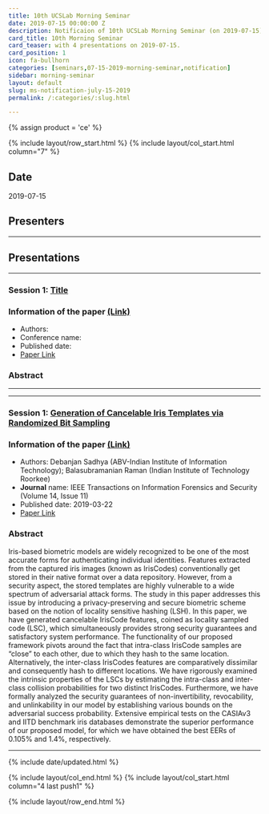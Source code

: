 ```yaml
---
title: 10th UCSLab Morning Seminar
date: 2019-07-15 00:00:00 Z
description: Notificaion of 10th UCSLab Morning Seminar (on 2019-07-15)
card_title: 10th Morning Seminar
card_teaser: with 4 presentations on 2019-07-15.
card_position: 1
icon: fa-bullhorn
categories: [seminars,07-15-2019-morning-seminar,notification]
sidebar: morning-seminar
layout: default
slug: ms-notification-july-15-2019
permalink: /:categories/:slug.html

---
```


{% assign product = 'ce' %}

{% include layout/row_start.html %}
{% include layout/col_start.html column="7" %}

## Date
2019-07-15

## Presenters

---
## Presentations

---

### Session 1: [Title](-)

### Information of the paper [(Link)](-)
+ Authors:
+ Conference name:
+ Published date:
+ [Paper Link]()


### Abstract

---

---

### Session 1: [Generation of Cancelable Iris Templates via Randomized Bit Sampling](https://inhaucs.github.io/seminars/07-15-2019-morning-seminar/presentation/ms-presentation-hy-july-15-2019.html)

### Information of the paper [(Link)](https://ieeexplore.ieee.org/abstract/document/8672919)
+ Authors: Debanjan Sadhya (ABV-Indian Institute of Information Technology); Balasubramanian Raman (Indian Institute of Technology Roorkee)
+ **Journal** name: IEEE Transactions on Information Forensics and Security (Volume 14, Issue 11)
+ Published date: 2019-03-22
+ [Paper Link](https://ieeexplore.ieee.org/stamp/stamp.jsp?tp=&arnumber=8672919)


### Abstract
Iris-based biometric models are widely recognized to be one of the most accurate forms for authenticating individual identities. Features extracted from the captured iris images (known as IrisCodes) conventionally get stored in their native format over a data repository. However, from a security aspect, the stored templates are highly vulnerable to a wide spectrum of adversarial attack forms. The study in this paper addresses this issue by introducing a privacy-preserving and secure biometric scheme based on the notion of locality sensitive hashing (LSH). In this paper, we have generated cancelable IrisCode features, coined as locality sampled code (LSC), which simultaneously provides strong security guarantees and satisfactory system performance. The functionality of our proposed framework pivots around the fact that intra-class IrisCode samples are “close” to each other, due to which they hash to the same location. Alternatively, the inter-class IrisCodes features are comparatively dissimilar and consequently hash to different locations. We have rigorously examined the intrinsic properties of the LSCs by estimating the intra-class and inter-class collision probabilities for two distinct IrisCodes. Furthermore, we have formally analyzed the security guarantees of non-invertibility, revocability, and unlinkability in our model by establishing various bounds on the adversarial success probability. Extensive empirical tests on the CASIAv3 and IITD benchmark iris databases demonstrate the superior performance of our proposed model, for which we have obtained the best EERs of 0.105% and 1.4%, respectively.

---






{% include date/updated.html %}

{% include layout/col_end.html %}
{% include layout/col_start.html column="4 last push1" %}

{% include layout/row_end.html %}
